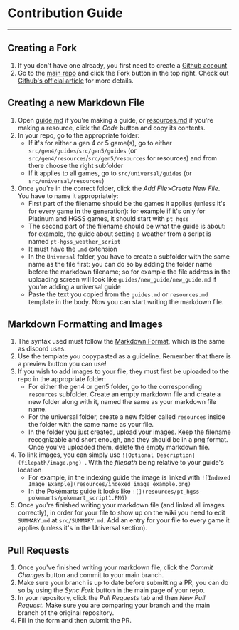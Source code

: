 # Contribution Guide
--- 
## Creating a Fork
1) If you don't have one already, you first need to create a [Github account](https://github.com/signup)
2) Go to the [main repo](https://github.com/kingdom-of-ds-hacking/kingdom-of-ds-hacking.github.io) and click the Fork button in the top right. Check out [Github's official article](https://docs.github.com/en/get-started/quickstart/fork-a-repo#forking-a-repository) for more details.

## Creating a new Markdown File
1) Open [guide.md](https://github.com/kingdom-of-ds-hacking/kingdom-of-ds-hacking.github.io/blob/main/templates/guides/guides.md) if you're making a guide, or [resources.md](https://github.com/kingdom-of-ds-hacking/kingdom-of-ds-hacking.github.io/blob/main/templates/resources/resources.md) if you're making a resource, click the *Code* button and copy its contents.
2) In your repo, go to the appropriate folder:
   * If it's for either a gen 4 or 5 game(s), go to either `src/gen4/guides`/`src/gen5/guides` (or `src/gen4/resources`/`src/gen5/resources` for resources) and from there choose the right subfolder
   * If it applies to all games, go to `src/universal/guides` (or `src/universal/resources`)
3) Once you're in the correct folder, click the *Add File*>*Create New File*. You have to name it appropriately:
   * First part of the filename should be the games it applies (unless it's for every game in the generation): for example if it's only for Platinum and HGSS games, it should start with `pt_hgss`
   * The second part of the filename should be what the guide is about: for example, the guide about setting a weather from a script is named `pt-hgss_weather_script`
   * It must have the `.md` extension
   * In the `Universal` folder, you have to create a subfolder with the same name as the file first: you can do so by adding the folder name before the markdown filename; so for example the file address in the uploading screen will look like `guides/new_guide/new_guide.md` if you're adding a universal guide
   * Paste the text you copied from the `guides.md` or `resources.md` template in the body. Now you can start writing the markdown file.

## Markdown Formatting and Images
1) The syntax used must follow the [Markdown Format](https://www.markdownguide.org/basic-syntax/), which is the same as discord uses.
2) Use the template you copypasted as a guideline. Remember that there is a preview button you can use!
3) If you wish to add images to your file, they must first be uploaded to the repo in the appropriate folder:
   * For either the gen4 or gen5 folder, go to the corresponding `resources` subfolder. Create an empty markdown file and create a new folder along with it, named the same as your markdown file name.
   * For the universal folder, create a new folder called `resources` inside the folder with the same name as your file.
   * In the folder you just created, upload your images. Keep the filename recognizable and short enough, and they should be in a png format. Once you've uploaded them, delete the empty markdown file.
4) To link images, you can simply use ```![Optional Description](filepath/image.png) ```. With the *filepath* being relative to your guide's location
   * For example, in the indexing guide the image is linked with `![Indexed Image Example](resources/indexed_image_example.png)`
   * In the Pokémarts guide it looks like `![](resources/pt_hgss-pokemarts/pokemart_script1.PNG)`
5) Once you're finished writing your markdown file (and linked all images correctly), in order for your file to show up on the wiki you need to edit `SUMMARY.md` at `src/SUMMARY.md`. Add an entry for your file to every game it applies (unless it's in the Universal section).

## Pull Requests
1) Once you've finished writing your markdown file, click the *Commit Changes* button and commit to your main branch.
2) Make sure your branch is up to date before submitting a PR, you can do so by using the *Sync Fork* button in the main page of your repo.
3) In your repository, click the *Pull Requests* tab and then *New Pull Request*. Make sure you are comparing your branch and the main branch of the original repository.
4) Fill in the form and then submit the PR.
